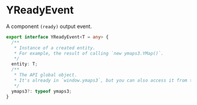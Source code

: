 # YReadyEvent


A component `(ready)` output event.


```ts
export interface YReadyEvent<T = any> {
  /**
   * Instance of a created entity.
   * For example, the result of calling `new ymaps3.YMap()`.
   */
  entity: T;
  /**
   * The API global object.
   * It's already in `window.ymaps3`, but you can also access it from this event.
   */
  ymaps3?: typeof ymaps3;
}

```